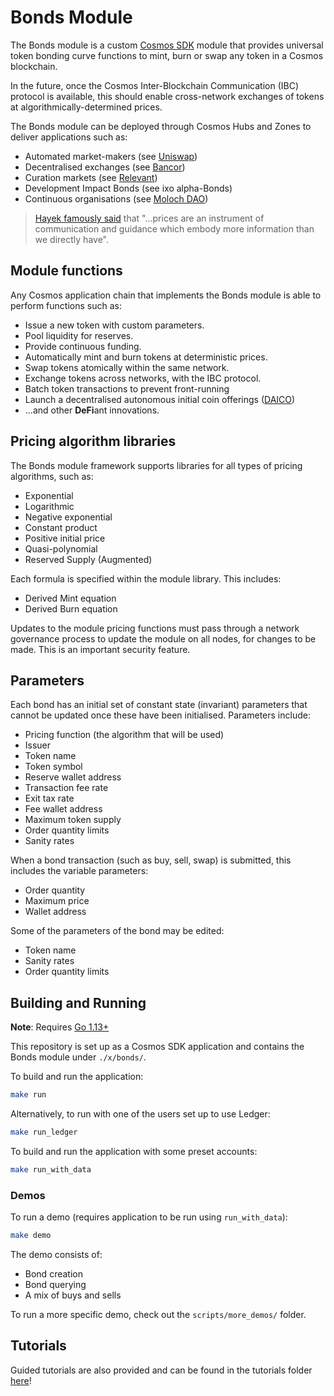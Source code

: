 # Bonds Module
The Bonds module is a custom [Cosmos SDK](https://github.com/cosmos/cosmos-sdk) module that provides universal token bonding curve functions to mint, burn or swap any token in a Cosmos blockchain.

In the future, once the Cosmos Inter-Blockchain Communication (IBC) protocol is available, this should enable cross-network exchanges of tokens at algorithmically-determined prices.

The Bonds module can be deployed through Cosmos Hubs and Zones to deliver applications such as:
* Automated market-makers (see [Uniswap](https://uniswap.io))
* Decentralised exchanges (see [Bancor](https://bancor.network))
* Curation markets (see [Relevant](https://github.com/relevant-community/contracts/tree/bondingCurves/contracts))
* Development Impact Bonds (see ixo alpha-Bonds)
* Continuous organisations (see [Moloch DAO](https://molochdao.com/))

> [Hayek famously said](https://books.google.co.uk/books?id=Udi_BwAAQBAJ&pg=PA32&lpg=PA32&dq=%22prices+are+an+instrument+of+communication+and+guidance+which+embody+more+information+than+we+directly+have%22&source=bl&ots=LMFRhcW0QS&sig=ACfU3U0I6_J3_uBI96ZFKAxCo-p6yh_eNg&hl=en&sa=X&ved=2ahUKEwimguWHpOjmAhWFTBUIHQCYASYQ6AEwAnoECAkQAQ#v=onepage&q=%22prices%20are%20an%20instrument%20of%20communication%20and%20guidance%20which%20embody%20more%20information%20than%20we%20directly%20have%22&f=false) that "...prices are an instrument of communication and guidance which embody more information than we directly have".

## Module functions

Any Cosmos application chain that implements the Bonds module is able to perform functions such as:
* Issue a new token with custom parameters.
* Pool liquidity for reserves.
* Provide continuous funding.
* Automatically mint and burn tokens at deterministic prices.
* Swap tokens atomically within the same network.
* Exchange tokens across networks, with the IBC protocol.
* Batch token transactions to prevent front-running
* Launch a decentralised autonomous initial coin offerings ([DAICO](https://ethresear.ch/t/explanation-of-daicos/465))
* ...and other **DeFi**ant innovations.

## Pricing algorithm libraries
The Bonds module framework supports libraries for all types of pricing algorithms, such as:
* Exponential
* Logarithmic
* Negative exponential
* Constant product
* Positive initial price
* Quasi-polynomial
* Reserved Supply (Augmented)

Each formula is specified within the module library. 
This includes:
* Derived Mint equation
* Derived Burn equation

Updates to the module pricing functions must pass through a network governance process to update the module on all nodes, for changes to be made. This is an important security feature.

## Parameters
Each bond has an initial set of constant state (invariant) parameters that cannot be updated once these have been initialised. Parameters include:
* Pricing function (the algorithm that will be used)
* Issuer
* Token name
* Token symbol
* Reserve wallet address
* Transaction fee rate
* Exit tax rate
* Fee wallet address
* Maximum token supply
* Order quantity limits
* Sanity rates

When a bond transaction (such as buy, sell, swap) is submitted, this includes the variable parameters:
* Order quantity
* Maximum price
* Wallet address

Some of the parameters of the bond may be edited:
* Token name
* Sanity rates
* Order quantity limits

## Building and Running

**Note**: Requires [Go 1.13+](https://golang.org/dl/)

This repository is set up as a Cosmos SDK application and contains the Bonds module under ```./x/bonds/```.

To build and run the application:
```bash
make run
```

Alternatively, to run with one of the users set up to use Ledger:
```bash
make run_ledger
```

To build and run the application with some preset accounts:
```bash
make run_with_data
```

### Demos

To run a demo (requires application to be run using `run_with_data`):
```bash
make demo
```

The demo consists of:
- Bond creation
- Bond querying
- A mix of buys and sells

To run a more specific demo, check out the `scripts/more_demos/` folder.

## Tutorials

Guided tutorials are also provided and can be found in the tutorials folder [here](tutorials/README.md)!
